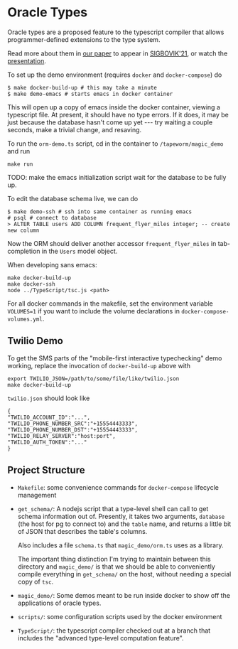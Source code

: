 Oracle Types
============

Oracle types are a proposed feature to the typescript compiler that
allows programmer-defined extensions to the type system.

Read more about them in [our paper](paper/oracle-types.pdf) to appear
in [SIGBOVIK'21](http://sigbovik.org/2021/), or watch
the [presentation](https://www.youtube.com/watch?v=ADPpyFnD-ac).

To set up the demo environment (requires `docker` and
`docker-compose`) do

```
$ make docker-build-up # this may take a minute
$ make demo-emacs # starts emacs in docker container
```

This will open up a copy of emacs inside the docker container, viewing
a typescript file. At present, it should have no type errors. If it
does, it may be just because the database hasn't come up yet --- try
waiting a couple seconds, make a trivial change, and resaving.

To run the `orm-demo.ts` script, cd in the container to `/tapeworm/magic_demo` and run
```
make run
```

TODO: make the emacs initialization script wait for the database to be
fully up.

To edit the database schema live, we can do
```
$ make demo-ssh # ssh into same container as running emacs
# psql # connect to database
> ALTER TABLE users ADD COLUMN frequent_flyer_miles integer; -- create new column
```

Now the ORM should deliver another accessor `frequent_flyer_miles` in
tab-completion in the `Users` model object.

When developing sans emacs:

```
make docker-build-up
make docker-ssh
node ../TypeScript/tsc.js <path>
```

For all docker commands in the makefile, set the environment variable
`VOLUMES=1` if you want to include the volume declarations in
`docker-compose-volumes.yml`.

Twilio Demo
-----------

To get the SMS parts of the "mobile-first interactive typechecking"
demo working, replace the invocation of `docker-build-up` above with

    export TWILIO_JSON=/path/to/some/file/like/twilio.json
    make docker-build-up

`twilio.json` should look like

```
{
"TWILIO_ACCOUNT_ID":"...",
"TWILIO_PHONE_NUMBER_SRC":"+15554443333",
"TWILIO_PHONE_NUMBER_DST":"+15554443333",
"TWILIO_RELAY_SERVER":"host:port",
"TWILIO_AUTH_TOKEN":"..."
}
```

Project Structure
-----------------

- `Makefile`: some convenience commands for `docker-compose` lifecycle management

- `get_schema/`: A nodejs script that a type-level shell can call to
  get schema information out of.  Presently, it takes two arguments,
  `database` (the host for pg to connect to) and the `table` name,
  and returns a little bit of JSON that describes the table's
  columns.

  Also includes a file `schema.ts` that `magic_demo/orm.ts` uses as a
  library.

  The important thing distinction I'm trying to maintain between this
  directory and `magic_demo/` is that we should be able to
  conveniently compile everything in `get_schema/` on the host,
  without needing a special copy of `tsc`.

- `magic_demo/`: Some demos meant to be run inside docker to show
  off the applications of oracle types.

- `scripts/`: some configuration scripts used by the docker environment

- `TypeScript/`: the typescript compiler checked out at a branch that includes
  the "advanced type-level computation feature".
